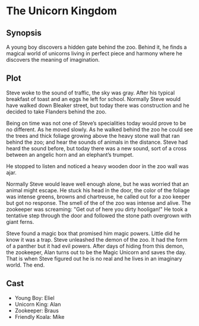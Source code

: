 # The Unicorn Kingdom

## Synopsis

A young boy discovers a hidden gate behind the zoo.
Behind it, he finds a magical world of unicorns living in perfect piece and harmony where he discovers the meaning of imagination.

## Plot

Steve woke to the sound of traffic, the sky was gray.
After his typical breakfast of toast and an eggs he left for school.
Normally Steve would have walked down Bleaker street, but today there was construction and he decided to take Flanders behind the zoo.

Being on time was not one of Steve’s specialities today would prove to be no different.
As he moved slowly.
As he walked behind the zoo he could see the trees and thick foliage growing above the heavy stone wall that ran behind the zoo; and hear the sounds of animals in the distance.
Steve had heard the sound before, but today there was a new sound, sort of a cross between an angelic horn and an elephant’s trumpet.

He stopped to listen and noticed a heavy wooden door in the zoo wall was ajar.

Normally Steve would leave well enough alone, but he was worried that an animal might escape.
He stuck his head in the door, the color of the foliage was intense greens, browns and chartreuse, he called out for a zoo keeper but got no response.
The smell of the of the zoo was intense and alive.
The zookeeper was screaming: "Get out of here you dirty hooligan!"
He took a tentative step through the door and followed the stone path overgrown with giant ferns.

Steve found a magic box that promised him magic powers.
Little did he know it was a trap.
Steve unleashed the demon of the zoo. It had the form of a panther but it had evil powers.
After days of hiding from this demon, the zookeeper, Alan turns out to be the Magic Unicorn and saves the day.
That is when Steve figured out he is no real and he lives in an imaginary world.
The end.

## Cast

* Young Boy: Eliel
* Unicorn King: Alan
* Zookeeper: Braus
* Friendly Koala: Mike

